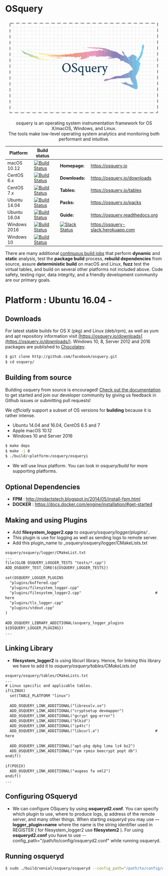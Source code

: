 # OSquery

<p align="center">
<img align="center" src="https://raw.githubusercontent.com/Utkarsh0901/Osquery/master/OSquery_logo.png" alt="osquery logo" width="500"/>

<p align="center">
osquery is an operating system instrumentation framework for OS X/macOS, Windows, and Linux. <br/>
The tools make low-level operating system analytics and monitoring both performant and intuitive.

| Platform | Build status  | | | |
|----------|---------------|---|---|---|
macOS 10.12    | [![Build Status](https://jenkins.osquery.io/job/osqueryMasterBuildOSX10.12/badge/icon)](https://jenkins.osquery.io/job/osqueryMasterBuildOSX10.12/) | | **Homepage:** | https://osquery.io
CentOS 6.x | [![Build Status](https://jenkins.osquery.io/job/osqueryMasterBuildCentOS6/badge/icon)](https://jenkins.osquery.io/job/osqueryMasterBuildCentOS6/) | | **Downloads:** | https://osquery.io/downloads
CentOS 7.x   | [![Build Status](https://jenkins.osquery.io/job/osqueryMasterBuildCentOS7/badge/icon)](https://jenkins.osquery.io/job/osqueryMasterBuildCentOS7/) | | **Tables:** | https://osquery.io/tables
Ubuntu 14.04   | [![Build Status](https://jenkins.osquery.io/job/osqueryMasterBuildUbuntu14/badge/icon)](https://jenkins.osquery.io/job/osqueryMasterBuildUbuntu14/) | | **Packs:** | https://osquery.io/packs
Ubuntu 16.04 | [![Build Status](https://jenkins.osquery.io/job/osqueryMasterBuildUbuntu16/badge/icon)](https://jenkins.osquery.io/job/osqueryMasterBuildUbuntu16/) | | **Guide:** | https://osquery.readthedocs.org
Windows 2016 | [![Build Status](https://jenkins.osquery.io/job/osqueryMasterBuildWindows2016/badge/icon)](https://jenkins.osquery.io/job/osqueryMasterBuildWindows16/) | | [![Slack Status](https://osquery-slack.herokuapp.com/badge.svg)](https://osquery-slack.herokuapp.com) | https://osquery-slack.herokuapp.com
Windows 10 | [![Build Status](https://jenkins.osquery.io/job/osqueryMasterBuildWindows10/badge/icon)](https://jenkins.osquery.io/job/osqueryMasterBuildWindows10/) | | |

There are many additional [continuous build jobs](https://jenkins.osquery.io/) that perform **dynamic** and **static** analysis, test the **package build** process, **rebuild dependencies** from source, assure **deterministic build** on macOS and Linux, **fuzz** test the virtual tables, and build on several other platforms not included above. Code safety, testing rigor, data integrity, and a friendly development community are our primary goals.

# Platform : Ubuntu 16.04 -
## Downloads 

For latest stable builds for OS X (pkg) and Linux (deb/rpm), as well as yum and apt repository information visit [https://osquery.io/downloads](https://osquery.io/downloads/). Windows 10, 8, Server 2012 and 2016 packages are published to [Chocolatey](https://chocolatey.org/packages/osquery).

```bash
$ git clone http://github.com/facebook/osquery.git
$ cd osquery/
```
## Building from source

Building osquery from source is encouraged! [Check out the documentation](https://osquery.readthedocs.org/en/latest/development/building/) to get started and join our developer community by giving us feedback in Github issues or submitting pull requests!

We *officially* support a subset of OS versions for **building** because it is rather intense.
- Ubuntu 14.04 and 16.04, CentOS 6.5 and 7
- Apple macOS 10.12
- Windows 10 and Server 2016

```bash
$ make deps
$ make -j 8
$ ./build/<platform>/osquery/osqueryi
```
- We will use linux platform. You can look in _osquery/build_ for more supporting platforms. 
## Optional Dependencies
- __FPM__ : http://midactstech.blogspot.in/2014/05/install-fpm.html
- __DOCKER__ : https://docs.docker.com/engine/installation/#get-started
## Making and using  Plugins
- Add __filesystem_logger2.cpp__ to _osquery/osquery/logger/plugins/_ .
- This plugin is use for logging as well as sending logs to remote server.
-  Add this plugin_name to _osquery/osquery/logger/CMakeLists.txt

```
osquery/osquery/logger/CMakeList.txt
...
file(GLOB OSQUERY_LOGGER_TESTS "tests/*.cpp")
ADD_OSQUERY_TEST_CORE(${OSQUERY_LOGGER_TESTS})

set(OSQUERY_LOGGER_PLUGINS
  "plugins/buffered.cpp"
  "plugins/filesystem_logger.cpp"
  "plugins/filesystem_logger2.cpp"                                 # here
  "plugins/tls_logger.cpp"
  "plugins/stdout.cpp"
)

ADD_OSQUERY_LIBRARY_ADDITIONAL(osquery_logger_plugins ${OSQUERY_LOGGER_PLUGINS})
...

```
## Linking Library
- __filesystem_logger2__ is using libcurl library. Hence, for linking this library we have to add it to _osquery/osquery/tables/CMakeLists.txt_
```
osquery/osquery/tables/CMakeLists.txt
...
# Linux specific and applicable tables.
if(LINUX)
  set(TABLE_PLATFORM "linux")

  ADD_OSQUERY_LINK_ADDITIONAL("libresolv.so")
  ADD_OSQUERY_LINK_ADDITIONAL("cryptsetup devmapper")
  ADD_OSQUERY_LINK_ADDITIONAL("gcrypt gpg-error")
  ADD_OSQUERY_LINK_ADDITIONAL("blkid")
  ADD_OSQUERY_LINK_ADDITIONAL("ip4tc")
  ADD_OSQUERY_LINK_ADDITIONAL("libcurl.a")                         # here

  ADD_OSQUERY_LINK_ADDITIONAL("apt-pkg dpkg lzma lz4 bz2")
  ADD_OSQUERY_LINK_ADDITIONAL("rpm rpmio beecrypt popt db")
endif()

if(POSIX)
  ADD_OSQUERY_LINK_ADDITIONAL("augeas fa xml2")
endif()
...
```
## Configuring OSqueryd
- We can configure OSquery by using __osqueryd2.conf__. You can specify which plugin to use, where to produce logs, ip address of the remote server, and many other things. When starting osqueryd you may use __--logger_plugin=name__ where the name is the string identifier used in REGISTER ( for filesystem_logger2 use __filesystem2__ ). For using __osqueryd2.conf__ you have to use --config_path="/path/to/config/osqueryd2.conf" while running osqueryd.
## Running osqueryd
```bash
$ sudo ./build/xenial/osquery/osqueryd --config_path="/path/to/config/osqueryd2.conf" --allow_unsafe
```
